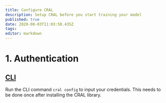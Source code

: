 ```yaml
---
title: Configure CRAL
description: Setup CRAL before you start training your model
published: true
date: 2020-08-03T11:03:50.435Z
tags: 
editor: markdown
---
```


# 1. Authentication
## [CLI](https://cral.segmind.com/en/cli)
Run the CLI command `cral config` to input your credentials. This needs to be done once after installing the CRAL library.

